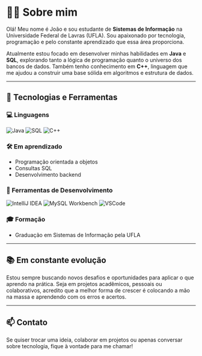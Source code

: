 # 👨‍💻 Sobre mim

Olá! Meu nome é João e sou estudante de **Sistemas de Informação** na Universidade Federal de Lavras (UFLA). Sou apaixonado por tecnologia, programação e pelo constante aprendizado que essa área proporciona.

Atualmente estou focado em desenvolver minhas habilidades em **Java** e **SQL**, explorando tanto a lógica de programação quanto o universo dos bancos de dados. Também tenho conhecimento em **C++**, linguagem que me ajudou a construir uma base sólida em algoritmos e estrutura de dados.

---

## 🚀 Tecnologias e Ferramentas

### 💻 Linguagens

![Java](https://img.shields.io/badge/Java-ED8B00?style=for-the-badge&logo=java&logoColor=white)
![SQL](https://img.shields.io/badge/SQL-4479A1?style=for-the-badge&logo=mysql&logoColor=white)
![C++](https://img.shields.io/badge/C++-00599C?style=for-the-badge&logo=c%2B%2B&logoColor=white)

### 🛠️ Em aprendizado

- Programação orientada a objetos  
- Consultas SQL  
- Desenvolvimento backend

### 🧰 Ferramentas de Desenvolvimento

![IntelliJ IDEA](https://img.shields.io/badge/IntelliJ_IDEA-000000?style=for-the-badge&logo=intellij-idea&logoColor=white)
![MySQL Workbench](https://img.shields.io/badge/MySQL_Workbench-4479A1?style=for-the-badge&logo=mysql&logoColor=white)
![VSCode](https://img.shields.io/badge/VS_Code-007ACC?style=for-the-badge&logo=visual-studio-code&logoColor=white)

### 🎓 Formação

- Graduação em Sistemas de Informação pela UFLA

---

## 📚 Em constante evolução

Estou sempre buscando novos desafios e oportunidades para aplicar o que aprendo na prática. Seja em projetos acadêmicos, pessoais ou colaborativos, acredito que a melhor forma de crescer é colocando a mão na massa e aprendendo com os erros e acertos.

---

## 📫 Contato

Se quiser trocar uma ideia, colaborar em projetos ou apenas conversar sobre tecnologia, fique à vontade para me chamar!
